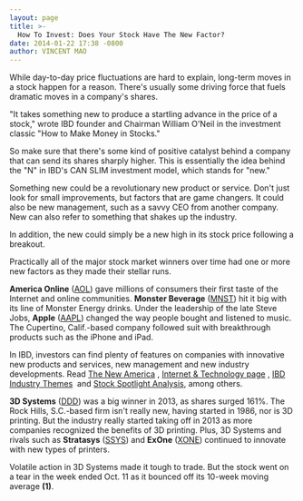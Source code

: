 ```yaml
---
layout: page
title: >-
  How To Invest: Does Your Stock Have The New Factor?
date: 2014-01-22 17:38 -0800
author: VINCENT MAO
---
```





While day-to-day price fluctuations are hard to explain, long-term moves in a stock happen for a reason. There's usually some driving force that fuels dramatic moves in a company's shares.


"It takes something new to produce a startling advance in the price of a stock," wrote IBD founder and Chairman William O'Neil in the investment classic "How to Make Money in Stocks."


So make sure that there's some kind of positive catalyst behind a company that can send its shares sharply higher. This is essentially the idea behind the "N" in IBD's CAN SLIM investment model, which stands for "new."


Something new could be a revolutionary new product or service. Don't just look for small improvements, but factors that are game changers. It could also be new management, such as a savvy CEO from another company. New can also refer to something that shakes up the industry.


In addition, the new could simply be a new high in its stock price following a breakout.


Practically all of the major stock market winners over time had one or more new factors as they made their stellar runs.


**America Online** ([AOL](https://research.investors.com/quote.aspx?symbol=AOL)) gave millions of consumers their first taste of the Internet and online communities. **Monster Beverage** ([MNST](https://research.investors.com/quote.aspx?symbol=MNST)) hit it big with its line of Monster Energy drinks. Under the leadership of the late Steve Jobs, **Apple** ([AAPL](https://research.investors.com/quote.aspx?symbol=AAPL)) changed the way people bought and listened to music. The Cupertino, Calif.-based company followed suit with breakthrough products such as the iPhone and iPad.


In IBD, investors can find plenty of features on companies with innovative new products and services, new management and new industry developments. Read [The New America](http://news.investors.com/business/new-america.htm) , [Internet & Technology page](http://news.investors.com/technology.aspx?nav=secondNewsTechnology) , [IBD Industry Themes](http://news.investors.com/investing/ibd-industry-themes.htm)  and [Stock Spotlight Analysis](http://news.investors.com/investing/stock-spotlight.htm), among others.


**3D Systems** ([DDD](https://research.investors.com/quote.aspx?symbol=DDD)) was a big winner in 2013, as shares surged 161%. The Rock Hills, S.C.-based firm isn't really new, having started in 1986, nor is 3D printing. But the industry really started taking off in 2013 as more companies recognized the benefits of 3D printing. Plus, 3D Systems and rivals such as **Stratasys** ([SSYS](https://research.investors.com/quote.aspx?symbol=SSYS)) and **ExOne** ([XONE](https://research.investors.com/quote.aspx?symbol=XONE)) continued to innovate with new types of printers.


Volatile action in 3D Systems made it tough to trade. But the stock went on a tear in the week ended Oct. 11 as it bounced off its 10-week moving average  **(1)**.




